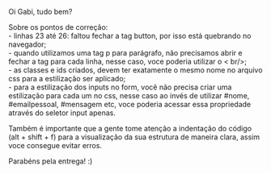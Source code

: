 Oi Gabi, tudo bem? <br>

Sobre os pontos de correção:<br>
    - linhas 23 até 26: faltou fechar a tag button, por isso está quebrando no navegador;<br>
    - quando utilizamos uma tag p para parágrafo, não precisamos abrir e fechar a tag para cada linha, nesse caso, voce poderia utilizar o < br/>;<br>
    - as classes e ids criados, devem ter exatamente o mesmo nome no arquivo css para a estilização ser aplicado; <br>
    - para a estilização dos inputs no form, você não precisa criar uma estilização para cada um no css, nesse caso ao invés de utilizar #nome, #emailpessoal, #mensagem etc, voce poderia acessar essa propriedade através do seletor input apenas. 

Também é importante que a gente tome atenção a indentação do código (alt + shift + f) para a visualização da sua estrutura de maneira clara, assim voce consegue evitar erros.

Parabéns pela entrega! :)
